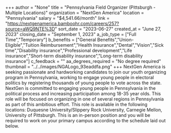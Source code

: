 +++
author = "None"
title = "Pennsylvania Field Organizer (Pittsburgh - Multiple Locations)"
organization = "NextGen America"
location = "Pennsylvania"
salary = "$4,541.66/month"
link = "https://nextgenamerica.bamboohr.com/careers/257?source=aWQ9NTE%3D"
sort_date = "2023-06-27"
created_at = "June 27, 2023"
closing_date = "September 1, 2023"
a_job_type = ["Full Time","Temporary"]
b_benefits = ["General Benefits","Union-Eligible","Tuition Reimbursement","Health Insurance","Dental","Vision","Sick time","Disability insurance","Professional development","Life insurance","Short-term disability insurance","Long-term disability insurance"]
c_feedback = ""
aa_degrees_required = "No degree required"
thumbnail = "../../images/NGALogo_93eaddfa.png"
+++
NextGen America is seeking passionate and hardworking candidates to join our youth organizing program in Pennsylvania, working to engage young people in electoral politics by registering thousands of young people to vote across the state. NextGen is committed to engaging young people in Pennsylvania in the political process and increasing participation among 18-35 year olds. This role will be focused on organizing in one of several regions in Pennsylvania as part of this ambitious effort. This role is available in the following locations: Duquesne University/Slippery Rock University, Carnegie Mellon, University of Pittsburgh. This is an in-person position and you will be required to work on your primary campus according to the schedule laid out below. 